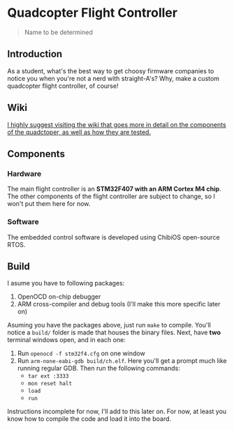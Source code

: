 # Quadcopter Flight Controller
> Name to be determined

## Introduction
As a student, what's the best way to get choosy firmware companies to notice you when you're not a nerd with straight-A's? Why, make a custom quadcopter flight controller, of course!

## Wiki
[I highly suggest visiting the wiki that goes more in detail on the components of the quadctoper, as well as how they are tested.](https://github.com/MickAvery/quadcopter_flight_controller/wiki)

## Components
### Hardware
The main flight controller is an **STM32F407 with an ARM Cortex M4 chip**.
The other components of the flight controller are subject to change, so I won't put them here for now.
### Software
The embedded control software is developed using ChibiOS open-source RTOS.

## Build
I asume you have to following packages:
1. OpenOCD on-chip debugger
2. ARM cross-compiler and debug tools (I'll make this more specific later on)

Asuming you have the packages above, just run `make` to compile. You'll notice a `build/` folder is made that houses the binary files.
Next, have **two** terminal windows open, and in each one:
1. Run `openocd -f stm32f4.cfg` on one window
2. Run `arm-none-eabi-gdb build/ch.elf`. Here you'll get a prompt much like running regular GDB. Then run the following commands:
    * `tar ext :3333`
    * `mon reset halt`
    * `load`
    * `run`

Instructions incomplete for now, I'll add to this later on. For now, at least you know how to compile the code and load it into the board.
